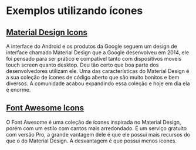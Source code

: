 # Exemplos utilizando ícones

## [Material Design Icons](https://materialdesignicons.com/)
A interface do Android e os produtos da Google seguem um design de interface chamado Material Design que a Google desenvolveu em 2014, ele foi pensado para ser prático e compatível tanto com dispositivos moveis touch screen quanto desktop. Deu tão certo que boa parte dos desenvolvedores utilizam ele. Uma das características do Material Design é a sua coleção de ícones de código aberto que são muito bonitos e bem diversos. A comunidade acabou expandindo essa coleção e hoje em dia ela é enorme.

## [Font Awesome Icons](https://fontawesome.com/)
O Font Awesome é uma coleção de ícones inspirada no Material Design, porém com um estilo com cantos mais arredondado. É um serviço gratuito com versão Pro, a grande vantagem dele é que ele possui mais recursos do que o do Material Design. A desvantagem é que possui menos ícones.
